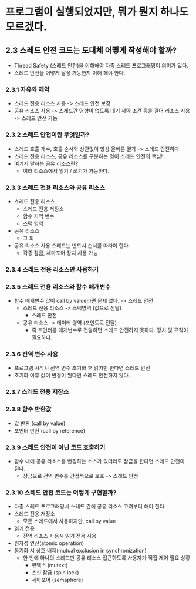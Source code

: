 # 프로그램이 실행되었지만, 뭐가 뭔지 하나도 모르겠다.

## 2.3 스레드 안전 코드는 도대체 어떻게 작성해야 할까?
- Thread Safety (스레드 안전)을 이해해야 다중 스레드 프로그래밍이 의미가 있다.
- 스레드 안전을 어떻게 달성 가능한지 이해 해야 한다.

### 2.3.1 자유와 제약
- 스레드 전용 리소스 사용 -> 스레드 안전 보장
- 공유 리소스 사용 -> 스레드간 영향이 없도록 대기 제약 조건 등을 걸어 리소스 사용 -> 스레드 안전 가능

### 2.3.2 스레드 안전이란 무엇일까?
- 스레드 호출 개수, 호출 순서와 상관없이 항상 올바른 결과 -> 스레드 안전하다.
- 스레드 전용 리소스, 공유 리소스를 구분하는 것이 스레드 안전의 핵심!
- 여기서 말하는 공유 리소스란?
    - 여러 리소스에서 읽기 / 쓰기가 가능하다.

### 2.3.3 스레드 전용 리소스와 공유 리소스
- 스레드 전용 리소스
    - 스레드 전용 저장소
    - 함수 지역 변수
    - 스택 영역
- 공유 리소스
    - 그 외
- 공유 리소스 사용 스레드는 반드시 순서를 따라야 한다.
    - 각종 잠금, 세마포어 장치 사용 가능

### 2.3.4 스레드 전용 리소스만 사용하기

### 2.3.5 스레드 전용 리소스와 함수 매개변수
- 함수 매개변수 값이 call by value라면 문제 없다. -> 스레드 안전
    - 스레드 전용 리소스 -> 스택영역 (값으로 전달)
        - 스레드 안전
    - 공유 리소스 -> 데이터 영역 (포인트로 전달)
        - 즉 포인터를 매개변수로 전달하면 스레드 안전하지 못하다. 장치 및 규칙이 필요하다.

### 2.3.6 전역 변수 사용
- 프로그램 시작시 전역 변수 초기화 후 읽기만 한다면 스레드 안전
- 초기화 이후 값이 변경이 된다면 스레드 안전하지 않다.

### 2.3.7 스레드 전용 저장소

### 2.3.8 함수 반환값
- 값 반환 (call by value)
- 포인터 반환 (call by reference)

### 2.3.9 스레드 안전이 아닌 코드 호출하기
- 함수 내에 공유 리소스를 변경하는 소스가 있더라도 잠금을 한다면 스레드 안전이 된다.
    - 잠금으로 전역 변수를 간접적으로 보호 -> 스레드 안전

### 2.3.10 스레드 안전 코드는 어떻게 구현할까?
- 다중 스레드 프로그래밍시 스레드 간에 공유 리소스 고려부터 해야 한다.
- 스레드 전용 저장소
    - 모든 스레드에서 사용하지만, call by value
- 읽기 전용
    - 전역 리소스 사용시 읽기 전용 사용
- 원자성 연산(atomic operation)
- 동기화 시 상호 배제(mutual exclusion in synchronization)
    - 한 번에 하나의 스레드만 공유 리소스 접근하도록 사용자가 직접 제어 필요 상황
        - 뮤텍스 (mutext)
        - 스핀 잠금 (spin lock)
        - 세마포어 (semaphore)